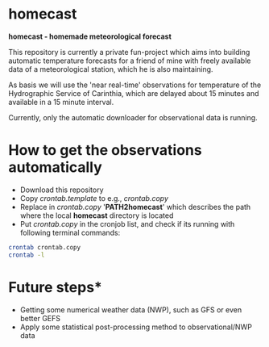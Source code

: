 # homecast
**homecast - homemade meteorological forecast**

This repository is currently a private fun-project which aims into building automatic temperature forecasts for a friend of mine with freely available data of a meteorological station, which he is also maintaining.

As basis we will use the 'near real-time' observations for temperature of the Hydrographic Service of Carinthia, which are delayed about 15 minutes and available in a 15 minute interval. 

Currently, only the automatic downloader for observational data is running.


# **How to get the observations automatically**
- Download this repository
- Copy _crontab.template_ to e.g., _crontab.copy_
- Replace in _crontab.copy_ '**PATH2homecast**' which describes the path where the local **homecast** directory is located
- Put _crontab.copy_ in the cronjob list, and check if its running with following terminal commands: 
```bash
crontab crontab.copy
crontab -l
```


# **Future steps***
- Getting some numerical weather data (NWP), such as GFS or even better GEFS
- Apply some statistical post-processing method to observational/NWP data